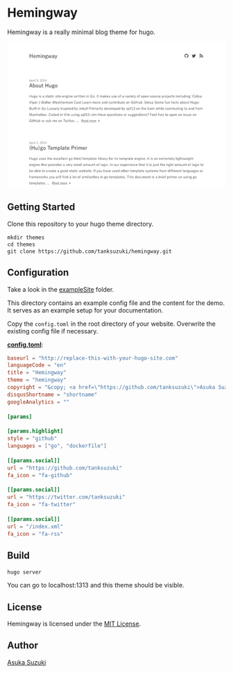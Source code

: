 # Hemingway

Hemingway is a really minimal blog theme for hugo.

![](images/tn.png)

## Getting Started

Clone this repository to your hugo theme directory.

```
mkdir themes
cd themes
git clone https://github.com/tanksuzuki/hemingway.git
```

## Configuration

Take a look in the [exampleSite](https://github.com/tanksuzuki/hemingway/tree/master/exampleSite) folder.

This directory contains an example config file and the content for the demo.
It serves as an example setup for your documentation.

Copy the `config.toml` in the root directory of your website. Overwrite the existing config file if necessary.

__[config.toml](https://github.com/tanksuzuki/hemingway/blob/master/exampleSite/config.toml)__:

```toml
baseurl = "http://replace-this-with-your-hugo-site.com"
languageCode = "en"
title = "Hemingway"
theme = "hemingway"
copyright = "&copy; <a href=\"https://github.com/tanksuzuki\">Asuka Suzuki</a> 2016"
disqusShortname = "shortname"
googleAnalytics = ""

[params]

[params.highlight]
style = "github"
languages = ["go", "dockerfile"]

[[params.social]]
url = "https://github.com/tanksuzuki"
fa_icon = "fa-github"

[[params.social]]
url = "https://twitter.com/tanksuzuki"
fa_icon = "fa-twitter"

[[params.social]]
url = "/index.xml"
fa_icon = "fa-rss"
```

## Build

```
hugo server
```

You can go to localhost:1313 and this theme should be visible.

## License

Hemingway is licensed under the [MIT License](LICENSE.md).

## Author

[Asuka Suzuki](https://github.com/tanksuzuki)
